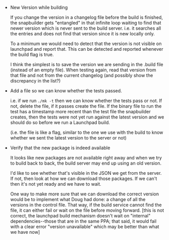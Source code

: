 
* New Version while building

  If you change the version in a changelog file before the build is finished,
  the snapbuilder gets "entangled" in that infinite loop waiting to find that
  newer version which is never sent to the build server. i.e. it searches
  all the entries and does not find that version since it is new locally only.

  To a minimum we would need to detect that the version is not visible on
  launchpad and report that. This can be detected and reported whenever
  the build flag is true.

  I think the simplest is to save the version we are sending in the .build
  file (instead of an empty file). When testing again, read that version from
  that file and not from the current changelog (and possibly show the
  discrepancy in the list?)

* Add a file so we can know whether the tests passed.

  i.e. if we run `./mk -t` then we can know whether the tests pass or not.
  If not, delete the file, if it passes create the file. If the binary file
  to run the test has a timestamp more recent than the test file the
  snapbuilder creates, then the tests were not yet run against the latest
  version and we should do so before we run a Launchpad build.

  (i.e. the file is like a flag, similar to the one we use with the build
  to know whether we sent the latest version to the server or not)

* Verify that the new package is indeed available

  It looks like new packages are not available right away and when we try
  to build back to back, the build server may end up using an old version.

  I'd like to see whether that's visible in the JSON we get from the server.
  If not, then look at how we can download those packages. If we can't then
  it's not yet ready and we have to wait.

  One way to make more sure that we can download the correct version would
  be to implement what Doug had done: a change of all the versions in the
  control file. That way, if the build service cannot find the file, it
  can either fail or wait on the file before moving forward. [this is not
  correct, the launchpad build mechanism doesn't wait on "internal"
  dependencies--those that are in the same PPA; that said, it would fail
  with a clear error "version unavailable" which may be better than what
  we have now]

